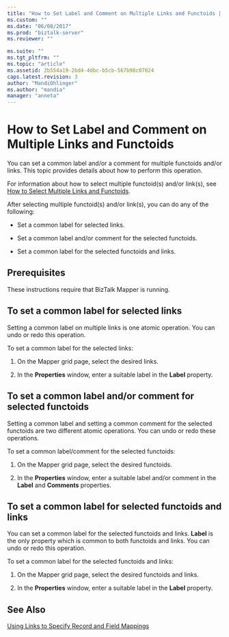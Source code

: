 ```yaml
---
title: "How to Set Label and Comment on Multiple Links and Functoids | Microsoft Docs"
ms.custom: ""
ms.date: "06/08/2017"
ms.prod: "biztalk-server"
ms.reviewer: ""

ms.suite: ""
ms.tgt_pltfrm: ""
ms.topic: "article"
ms.assetid: 2b554a19-2bd4-4dbc-b5cb-567b98c07024
caps.latest.revision: 3
author: "MandiOhlinger"
ms.author: "mandia"
manager: "anneta"
---
```

# How to Set Label and Comment on Multiple Links and Functoids
You can set a common label and/or a comment for multiple functoids and/or links. This topic provides details about how to perform this operation.  
  
 For information about how to select multiple functoid(s) and/or link(s), see [How to Select Multiple Links and Functoids](../core/how-to-select-multiple-links-and-functoids.md).  
  
 After selecting multiple functoid(s) and/or link(s), you can do any of the following:  
  
-   Set a common label for selected links.  
  
-   Set a common label and/or comment for the selected functoids.  
  
-   Set a common label for the selected functoids and links.  
  
## Prerequisites  
 These instructions require that BizTalk Mapper is running.  
  
## To set a common label for selected links  
 Setting a common label on multiple links is one atomic operation. You can undo or redo this operation.  
  
 To set a common label for the selected links:  
  
1.  On the Mapper grid page, select the desired links.  
  
2.  In the **Properties** window, enter a suitable label in the **Label** property.  
  
## To set a common label and/or comment for selected functoids  
 Setting a common label and setting a common comment for the selected functoids are two different atomic operations. You can undo or redo these operations.  
  
 To set a common label/comment for the selected functoids:  
  
1.  On the Mapper grid page, select the desired functoids.  
  
2.  In the **Properties** window, enter a suitable label and/or comment in the **Label** and **Comments** properties.  
  
## To set a common label for selected functoids and links  
 You can set a common label for the selected functoids and links. **Label** is the only property which is common to both functoids and links. You can undo or redo this operation.  
  
 To set a common label for the selected functoids and links:  
  
1.  On the Mapper grid page, select the desired functoids and links.  
  
2.  In the **Properties** window, enter a suitable label in the **Label** property.  
  
## See Also  
 [Using Links to Specify Record and Field Mappings](../core/using-links-to-specify-record-and-field-mappings.md)